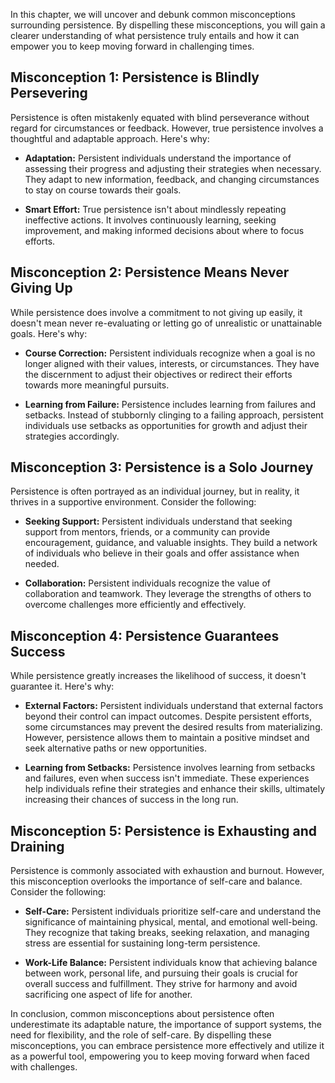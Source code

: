 
In this chapter, we will uncover and debunk common misconceptions surrounding persistence. By dispelling these misconceptions, you will gain a clearer understanding of what persistence truly entails and how it can empower you to keep moving forward in challenging times.

Misconception 1: Persistence is Blindly Persevering
---------------------------------------------------

Persistence is often mistakenly equated with blind perseverance without regard for circumstances or feedback. However, true persistence involves a thoughtful and adaptable approach. Here's why:

* **Adaptation:** Persistent individuals understand the importance of assessing their progress and adjusting their strategies when necessary. They adapt to new information, feedback, and changing circumstances to stay on course towards their goals.

* **Smart Effort:** True persistence isn't about mindlessly repeating ineffective actions. It involves continuously learning, seeking improvement, and making informed decisions about where to focus efforts.

Misconception 2: Persistence Means Never Giving Up
--------------------------------------------------

While persistence does involve a commitment to not giving up easily, it doesn't mean never re-evaluating or letting go of unrealistic or unattainable goals. Here's why:

* **Course Correction:** Persistent individuals recognize when a goal is no longer aligned with their values, interests, or circumstances. They have the discernment to adjust their objectives or redirect their efforts towards more meaningful pursuits.

* **Learning from Failure:** Persistence includes learning from failures and setbacks. Instead of stubbornly clinging to a failing approach, persistent individuals use setbacks as opportunities for growth and adjust their strategies accordingly.

Misconception 3: Persistence is a Solo Journey
----------------------------------------------

Persistence is often portrayed as an individual journey, but in reality, it thrives in a supportive environment. Consider the following:

* **Seeking Support:** Persistent individuals understand that seeking support from mentors, friends, or a community can provide encouragement, guidance, and valuable insights. They build a network of individuals who believe in their goals and offer assistance when needed.

* **Collaboration:** Persistent individuals recognize the value of collaboration and teamwork. They leverage the strengths of others to overcome challenges more efficiently and effectively.

Misconception 4: Persistence Guarantees Success
-----------------------------------------------

While persistence greatly increases the likelihood of success, it doesn't guarantee it. Here's why:

* **External Factors:** Persistent individuals understand that external factors beyond their control can impact outcomes. Despite persistent efforts, some circumstances may prevent the desired results from materializing. However, persistence allows them to maintain a positive mindset and seek alternative paths or new opportunities.

* **Learning from Setbacks:** Persistence involves learning from setbacks and failures, even when success isn't immediate. These experiences help individuals refine their strategies and enhance their skills, ultimately increasing their chances of success in the long run.

Misconception 5: Persistence is Exhausting and Draining
-------------------------------------------------------

Persistence is commonly associated with exhaustion and burnout. However, this misconception overlooks the importance of self-care and balance. Consider the following:

* **Self-Care:** Persistent individuals prioritize self-care and understand the significance of maintaining physical, mental, and emotional well-being. They recognize that taking breaks, seeking relaxation, and managing stress are essential for sustaining long-term persistence.

* **Work-Life Balance:** Persistent individuals know that achieving balance between work, personal life, and pursuing their goals is crucial for overall success and fulfillment. They strive for harmony and avoid sacrificing one aspect of life for another.

In conclusion, common misconceptions about persistence often underestimate its adaptable nature, the importance of support systems, the need for flexibility, and the role of self-care. By dispelling these misconceptions, you can embrace persistence more effectively and utilize it as a powerful tool, empowering you to keep moving forward when faced with challenges.
